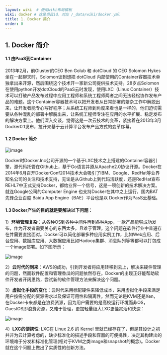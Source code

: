 ```yaml
---
layout: wiki  # 使用wiki布局模板
wiki: docker # 这是项目id，对应 /_data/wiki/docker.yml
title: 1. Docker 简介
order: 0
---
```


## 1. Docker 简介

#### 1.1 由PaaS到Container

2013年2月，前Gluster的CEO Ben Golub 和 dotCloud 的 CEO Solomon Hykes 坐在一起聊天时，Solomon谈到想把 dotCloud 内部使用的Container容器技术单独拿出来开源，然后围绕这个技术开一家新公司提供技术支持。28岁点Solomon在使用python开发dotCloud的PaaS云时发现，使用LXC（Linux Container）技术可以打破产品发布过程中应用工程师和系统工程师两者之间无法轻松协作发布产品的难题。这个Container容器技术可以把开发者从日常部署的繁杂工作中解脱出来，让开发者能专心写好程序；从系统工程师到角度来看也是一样的，他们迫切需要从各种混乱的部署中解脱出来，让系统工程师专注在应用的水平扩展、稳定发布的解决方案上。他们深入交谈，觉得这是一次云技术的变革，紧接着在2013年3月Docker0.1发布，拉开来基于云计算平台发布产品方式的变革序幕。

#### 1.2 Docker 简介

![image](https://cdn.jsdelivr.net/gh/yanhuo075/images-repo/upload/dockerIND1.jpg)

Docker时Docker.lnc公司开源的一个基于LXC技术之上搭建的Container容器引擎，源代码托管在Github上，基于Go语言并遵从Apache2.0协议开源。Docker在2014年6月召开DockerConf2014技术大会吸引了IBM、Google、RedHat等业界知名公司的关注和技术支持，无论是从Github上到代码活跃度，还是RedHat宣布REHL7中正式支持Docker，都给业界一个信号，这是一项创新的技术解决方案。就连Google公司的Computer Engine 也支持Docker在其中之上运行，国内BAT先锋企业百度 Baidu App Engine（BAE）平台也是以 Docker作为PasS云基础。

#### 1.3 Docker产生的目的就是要解决以下问题：

1）**环境管理复杂**：从各种OS到各种中间件再到各种App，一款产品能够成功发布，作为开发者需要关心的东西太多，且难于管理，这个问题在软件行业中普遍存在并需要直接面对。Docker可以简化部署多种应用实例工作，比如Web应用、后台应用、数据库应用、大数据应用比如Hadoop集群、消息队列等等都可以打包成一个image部署。如下图所示：

![image](https://cdn.jsdelivr.net/gh/yanhuo075/images-repo/upload/dockerIND3.jpg)

2）**云时代的到来**：AWS的成功，引到开发者将应用转移到云上，解决来硬件管理的问题，然而软件配置和管理香瓜的问题依然存在。Docker的出现正好能帮助软件开发者开阔思路，尝试新的软件管理方法来解决这个问题。

3）**虚拟化手段的变化**：云时代采用标配硬件来降低成本，采用虚拟化手段来满足用户按需分配的资源需求以及保证可用性和隔离性。然而无论是KVM还是Xen，在Docker卡来都是在浪费资源，因为用户需要的是高校运行环境而非OS，GuestOS即浪费资源，又难于管理，更加轻量级大LXC更佳灵活和快速：

![image](https://cdn.jsdelivr.net/gh/yanhuo075/images-repo/upload/dockerIND4.jpg)

4）**LXC的便携性**: LXC在 Linux 2.6 的 Kernel 里就已经存在了，但是其设计之初并非为云计算考虑的，缺少标准化的描述手段和容器的可便携性，决定其构建出的环境难于分发和标准化管理(相对于KVM之类image和snapshot的概念)。Docker就在这个问题上做出了实质性的创新方法。
